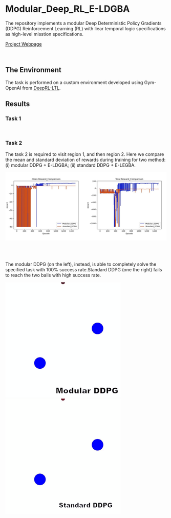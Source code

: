 # Modular_Deep_RL_E-LDGBA

The repository implements a modular Deep Deterministic Policy Gradients (DDPG) Reinforcement Learning (RL) with liear temporal logic specifications as high-level misstion specifications. 

[Project Webpage](https://github.com/mingyucai/Modular_Deep_RL/)

<br>

## The Environment
The task is performed on a custom environment developed using Gym-OpenAI from [DeepRL-LTL](https://github.com/RickyMexx/DeepRL-LTL). 
<br>

## Results

### Task 1



<br>

### Task 2
The task 2 is required to visit region 1, and then region 2. Here we compare the mean and standard deviation of rewards during training for two method: (i) modular DDPG + E-LDGBA; (ii) standard DDPG + E-LEGBA.

![Rward](/Images/Task2_reward.jpg)

<br><br>

 The modular DDPG (on the left), instead, is able to completely solve the specified task with 100% success rate.Standard DDPG (one the right) fails to reach the two balls with high success rate. 

![Modular](/Images/Tas2_modular.gif)
![Standard](/Images/Task2_standard.gif)


<br>
